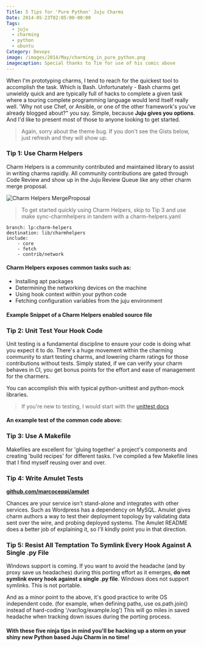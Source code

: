 ```yaml
---
Title: 5 Tips for 'Pure Python' Juju Charms
Date: 2014-05-23T02:05:00-00:00
Tags:
  - juju
  - charming
  - python
  - ubuntu
Category: Devops
image: /images/2014/May/charming_in_pure_python.png
imagecaption: Special thanks to Tim for use of his comic above
---
```


When I'm prototyping charms, I tend to reach for the quickest tool to accomplish the task. Which is Bash. Unfortunately - Bash charms get unwieldy quick and are typically full of hacks to complete a given task where a touring complete programming language would lend itself really well. 'Why not use Chef, or Ansible, or one of the other framework's you've already blogged about?" you say. Simple, because **Juju gives you options**. And I'd like to present most of those to anyone looking to get started.

> Again, sorry about the theme bug. If you don't see the Gists below, just refresh and they will show up.

### Tip 1: Use Charm Helpers

Charm Helpers is a community contributed and maintained library to assist in writing charms rapidly. All community contributions are gated through Code Review and show up in the Juju Review Queue like any other charm merge proposal.

![Charm Helpers MergeProposal](/images/2014/May/charm_helpers_mp.png)

> To get started quickly using Charm Helpers, skip to Tip 3 and use make sync-charmhelpers in tandem with a charm-helpers.yaml

    branch: lp:charm-helpers
    destination: lib/charmhelpers
    include:
        - core
        - fetch
        - contrib/network



#### Charm Helpers exposes common tasks such as:

* Installing apt packages
* Determining the networking devices on the machine
* Using hook context within your python code
* Fetching configuration variables from the juju environment

#### Example Snippet of a Charm Helpers enabled source file

<script src="https://gist.github.com/chuckbutler/9ad5d92250f05481e008.js"></script>



### Tip 2: Unit Test Your Hook Code

Unit testing is a fundamental discipline to ensure your code is doing what you expect it to do. There's a huge movement within the charming community to start testing charms, and lowering charm ratings for those contributions without tests. Simply stated, if we can verify your charm behaves in CI, you get bonus points for the effort and ease of management for the charmers.

You can accomplish this with typical python-unittest and python-mock libraries.

> If you're new to testing, I would start with the [unittest docs](https://docs.python.org/2/library/unittest.html)

#### An example test of the common code above:

<script src="https://gist.github.com/chuckbutler/40bd33844f9a614b2d05.js"></script>


### Tip 3: Use A Makefile

Makefiles are excellent for 'gluing together' a project's components and creating 'build recipes' for different tasks. I've compiled a few Makefile lines that I find myself reusing over and over.

<script src="https://gist.github.com/chuckbutler/04daa904e603215ff9e9.js"></script>

### Tip 4: Write Amulet Tests

**[github.com/marcoceppi/amulet](http://github.com/marcoceppi/amulet)**

Chances are your service isn't stand-alone and integrates with other services. Such as Wordpress has a dependency on MySQL. Amulet gives charm authors a way to test their deployment topology by validating data sent over the wire, and probing deployed systems. The Amulet README does a better job of explaining it, so I'll kindly point you in that direction.

### Tip 5: Resist All Temptation To Symlink Every Hook Against A Single .py File

Windows support is coming. If you want to avoid the headache (and by proxy save us headaches) during this porting effort as it emerges, **do not symlink every hook against a single .py file**. Windows does not support symlinks. This is not portable.

And as a minor point to the above, it's good practice to write OS independent code. (for example, when defining paths, use os.path.join() instead of hard-coding '/var/log/example.log') This will go miles in saved headache when tracking down issues during the porting process.


#### With these five ninja tips in mind you'll be hacking up a storm on your shiny new Python based Juju Charm in no time!
